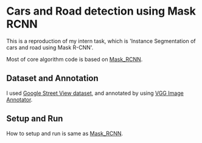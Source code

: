# Cars and Road detection using Mask RCNN

This is a reproduction of my intern task, which is 'Instance Segmentation of cars and road using Mask R-CNN'.

Most of core algorithm code is based on [Mask_RCNN](https://github.com/matterport/Mask_RCNN).

## Dataset and Annotation

I used [Google Street View dataset](https://www.crcv.ucf.edu/data/GMCP_Geolocalization/), and annotated by using [VGG Image Annotator](http://www.robots.ox.ac.uk/~vgg/software/via/).

## Setup and Run
How to setup and run is same as [Mask_RCNN](https://github.com/matterport/Mask_RCNN).